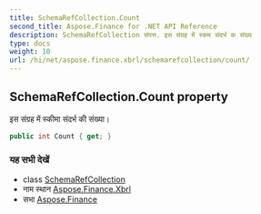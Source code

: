 ```yaml
---
title: SchemaRefCollection.Count
second_title: Aspose.Finance for .NET API Reference
description: SchemaRefCollection संपत्त. इस संग्रह में स्कम संदर्भ क संख्य
type: docs
weight: 10
url: /hi/net/aspose.finance.xbrl/schemarefcollection/count/
---
```

## SchemaRefCollection.Count property

इस संग्रह में स्कीमा संदर्भ की संख्या।

```csharp
public int Count { get; }
```

### यह सभी देखें

* class [SchemaRefCollection](../)
* नाम स्थान [Aspose.Finance.Xbrl](../../schemarefcollection/)
* सभा [Aspose.Finance](../../../)


